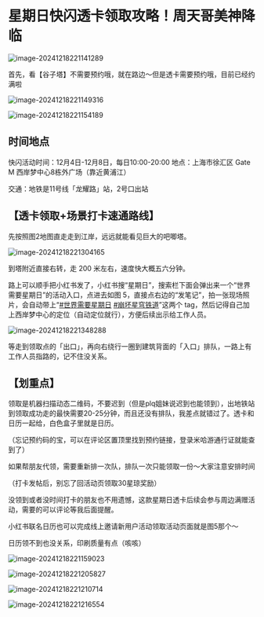 # 星期日快闪透卡领取攻略！周天哥美神降临

![image-20241218221141289](http://public.file.lvshuhuai.cn/images\image-20241218221141289.png)

首先，看【谷子塔】不需要预约哦，就在路边～但是透卡需要预约哦，目前已经约满啦

![image-20241218221149316](http://public.file.lvshuhuai.cn/images\image-20241218221149316.png)

![image-20241218221154189](http://public.file.lvshuhuai.cn/images\image-20241218221154189.png)

## 时间地点

快闪活动时间：12月4日-12月8日，每日10:00-20:00 地点：上海市徐汇区 Gate M 西岸梦中心8栋外广场（靠近黄浦江）

交通：地铁是11号线「龙耀路」站，2号口出站

## 【透卡领取+场景打卡速通路线】

先按照图2地图直走走到江岸，远远就能看见巨大的吧唧塔。

![image-20241218221304165](http://public.file.lvshuhuai.cn/images\image-20241218221304165.png)

到塔附近直接右转，走 200 米左右，速度快大概五六分钟。

路上可以顺手把小红书发了，小红书搜“星期日”，搜索栏下面会弹出来一个“世界需要星期日”的活动入口，点进去如图 5，直接点右边的“发笔记”，拍一张现场照片，会自动带上“[#世界需要星期日](https://www.xiaohongshu.com/search_result?keyword=%E4%B8%96%E7%95%8C%E9%9C%80%E8%A6%81%E6%98%9F%E6%9C%9F%E6%97%A5&type=54&source=web_note_detail_r10) [#崩坏星穹铁道](https://www.xiaohongshu.com/search_result?keyword=%E5%B4%A9%E5%9D%8F%E6%98%9F%E7%A9%B9%E9%93%81%E9%81%93&type=54&source=web_note_detail_r10)”这两个 tag，然后记得自己加上西岸梦中心的定位（自动定位就行），方便后续出示给工作人员。

![image-20241218221348288](http://public.file.lvshuhuai.cn/images\image-20241218221348288.png)

等走到领取点的「出口」，再向右绕行一圈到建筑背面的「入口」排队，一路上有工作人员指路的，记不住没关系。

## 【划重点】

领取是机器扫描动态二维码，不要迟到（但是plq姐妹说迟到也能领到），出地铁站到领取成功走的最快需要20-25分钟，而且还没有排队，我差点就错过了。透卡和日历一起给，白色盒子里就是日历。

（忘记预约码的宝，可以在评论区置顶里找到预约链接，登录米哈游通行证就能查到了）

如果帮朋友代领，需要重新排一次队，排队一次只能领取一份～大家注意安排时间

（打卡发帖后，别忘了回活动页领取30星琼奖励）

没领到或者没时间打卡的朋友也不用遗憾，这款星期日透卡后续会参与周边满赠活动，需要的可以评论等我后面提醒。

小红书联名日历也可以完成线上邀请新用户活动领取活动页面就是图5那个～

日历领不到也没关系，印刷质量有点（咳咳）

![image-20241218221159023](http://public.file.lvshuhuai.cn/images\image-20241218221159023.png)

![image-20241218221205827](http://public.file.lvshuhuai.cn/images\image-20241218221205827.png)

![image-20241218221210714](http://public.file.lvshuhuai.cn/images\image-20241218221210714.png)

![image-20241218221216554](http://public.file.lvshuhuai.cn/images\image-20241218221216554.png)